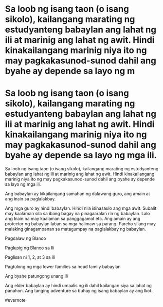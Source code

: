 # Sa loob ng isang taon (o isang sikolo), kailangang marating ng estudyanteng babaylan ang lahat ng ili at marinig ang lahat ng awit. Hindi kinakailangang marinig niya ito ng may pagkakasunod-sunod dahil ang byahe ay depende sa layo ng m

# Sa loob ng isang taon (o isang sikolo), kailangang marating ng estudyanteng babaylan ang lahat ng ili at marinig ang lahat ng awit. Hindi kinakailangang marinig niya ito ng may pagkakasunod-sunod dahil ang byahe ay depende sa layo ng mga ili.

Sa loob ng isang taon (o isang sikolo), kailangang marating ng estudyanteng babaylan ang lahat ng ili at marinig ang lahat ng awit. Hindi kinakailangang marinig niya ito ng may pagkakasunod-sunod dahil ang byahe ay depende sa layo ng mga ili.

Ang babaylan ay kikailangang samahan ng dalawang guro, ang amain at ang inain sa paglalakbay.

Ang mga guro ay hindi babaylan. Hindi nila isinasaulo ang mga awit. Subalit may kaalaman sila sa ibang bagay na pinagaaralan rin ng babaylan. Lalo ang Inain na may kaalaman sa panggagamot etc. Ang amain ay ang protector ng babaylan laban sa mga halimaw sa parang. Pareho silang may malaking ginagampanan sa matagumpay na paglalakbay ng babaylan.

Pagdalaw ng Blanco

Paglupig ng Blanco sa Ili

Paglisan ni 1, 2, at 3 sa ili

Pagtulong ng mga lower families sa head family babaylan

Ang byahe patungong unang Ili

Ang elder babaylan ay hindi umaalis ng ili dahil kailangan siya sa lahat ng panahon. Ang tanging adventure sa buhay ng isang babaylan ay ang Ikot.

\#evernote


